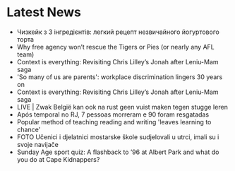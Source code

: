 # Latest News
-  Чизкейк з 3 інгредієнтів: легкий рецепт незвичайного йогуртового торта
-  Why free agency won’t rescue the Tigers or Pies (or nearly any AFL team)
-  Context is everything: Revisiting Chris Lilley’s Jonah after Leniu-Mam saga
-  'So many of us are parents': workplace discrimination lingers 30 years on
-  Context is everything: Revisiting Chris Lilley’s Jonah after Leniu-Mam saga
-  LIVE | Zwak België kan ook na rust geen vuist maken tegen stugge Ieren
-  Após temporal no RJ, 7 pessoas morreram e 90 foram resgatadas
-  Popular method of teaching reading and writing 'leaves learning to chance'
-  FOTO Učenici i djelatnici mostarske škole sudjelovali u utrci, imali su i svoje navijače
-  Sunday Age sport quiz: A flashback to ’96 at Albert Park and what do you do at Cape Kidnappers?
